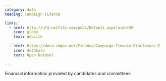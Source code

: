 ```yaml
---
category: data
heading: Campaign Finance

links:
  - href: http://nf4.netfile.com/pub2/Default.aspx?aid=CSM
    icon: globe
    text: Website
    
  - href: https://data.smgov.net/Finance/Campaign-Finance-Disclosure-E-Filings/r8vi-rxcc
    icon: database
    text: Open Dataset

---
```


Financial information provided by candidates and committees.